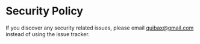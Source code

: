 # Security Policy

If you discover any security related issues, please email quibax@gmail.com instead of using the issue tracker.
